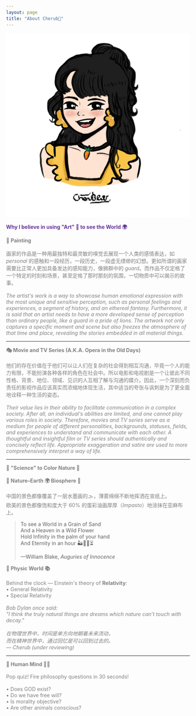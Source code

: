 ```yaml
---
layout: page
title: "About Cherub🥕"
---
```


<img src="/public/image/cherub.png" alt="cherub" style="max-width: 100%; height: auto;" />

<p style="text-align:left; color:rebeccapurple; font-size:100%;">
<strong>Why I believe in using "Art" 🎨 to see the World 🌍</strong><br>
</p>

<p style="text-align:left; color:gray; font-size:100%;">
<b>🎨 Painting</b><br><br>
画家的作品是一种用最独特和最灵敏的嗅觉去展现一个人类的感情表达，如 <i>personal</i> 的感触和一段经历，一段历史，一段虚无缥缈的幻想。更如所谓的画家需要比正常人更加具备发达的感知能力，像狮群中的 <i>guard</i>。而作品不仅定格了一个特定的时刻和场景，甚至定格了那时那刻的氛围，一切物质中可以揭示的故事。<br><br>
<em>The artist's work is a way to showcase human emotional expression with the most unique and sensitive perception, such as personal feelings and experiences, a segment of history, and an ethereal fantasy. Furthermore, it is said that an artist needs to have a more developed sense of perception than ordinary people, like a guard in a pride of lions. The artwork not only captures a specific moment and scene but also freezes the atmosphere of that time and place, revealing the stories embedded in all material things.</em>
</p>

<hr>

<p style="text-align:left; color:gray; font-size:100%;">
<b>🎭 Movie and TV Series (A.K.A. Opera in the Old Days)</b><br><br>
他们的存在价值在于他们可以让人们在复杂的社会得到相互沟通，毕竟一个人的能力有限，不能扮演各种各样的角色在社会中。所以电影和电视剧是一个让彼此不同性格、背景、地位、领域、见识的人互相了解与沟通的媒介。因此，一个深刻而负责任的影视作品应该真实而浓缩地体现生活，其中适当的夸张与讽刺是为了更全面地诠释一种生活的姿态。<br><br>
<em>Their value lies in their ability to facilitate communication in a complex society. After all, an individual's abilities are limited, and one cannot play various roles in society. Therefore, movies and TV series serve as a medium for people of different personalities, backgrounds, statuses, fields, and experiences to understand and communicate with each other. A thoughtful and insightful film or TV series should authentically and concisely reflect life. Appropriate exaggeration and satire are used to more comprehensively interpret a way of life.</em>
</p>

<hr>

<p style="text-align:left; color:gray; font-size:100%;">
<b>🧬 "Science" to Color Nature 🌌</b><br><br>
<b>🌄 Nature–Earth 🌍 Biosphere 🌊</b><br><br>
中国的景色都像覆盖了一层水墨画的🌫️，薄雾绵绵不断地挥洒在宣纸上。<br>
欧美的景色都像饱和度大于 60% 的蛋彩油画厚厚（<i>Impasto</i>）地涂抹在亚麻布上。
</p>

<blockquote cite="https://www.poetryfoundation.org/poems/43650/auguries-of-innocence">
  <p>To see a World in a Grain of Sand<br>
  And a Heaven in a Wild Flower<br>
  Hold Infinity in the palm of your hand<br>
  And Eternity in an hour 🏜️🌻🪬⏳<br>
  <footer>—William Blake, <cite>Auguries of Innocence</cite></footer>
  </p>
</blockquote>

<p style="text-align:left; color:gray; font-size:100%;">
<b>🌠 Physic World 📚</b><br><br>
Behind the clock — Einstein's theory of <strong>Relativity</strong>:<br>
• General Relativity<br>
• Special Relativity<br><br>
<em>
Bob Dylan once said:<br>
"I think the truly natural things are dreams which nature can’t touch with decay."<br><br>
在物理世界中，时间是单方向地朝着未来流动，<br>
而在精神世界中，通过回忆是可以回到过去的。<br>
— Cherub (under reviewing)
</em>
</p>

<hr>

<p style="text-align:left; color:gray; font-size:100%;">
<b>🧠 Human Mind 💭🤯</b><br><br>
Pop quiz! Fire philosophy questions in 30 seconds!<br><br>
• Does GOD exist?<br>
• Do we have free will?<br>
• Is morality objective?<br>
• Are other animals conscious?<br>
</p>
